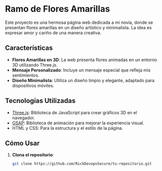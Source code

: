 # Ramo de Flores Amarillas

Este proyecto es una hermosa página web dedicada a mi novia, donde se presentan flores amarillas en un diseño artístico y minimalista. La idea es expresar amor y cariño de una manera creativa.

## Características

- **Flores Amarillas en 3D**: La web presenta flores animadas en un entorno 3D utilizando Three.js.
- **Mensaje Personalizado**: Incluye un mensaje especial que refleja mis sentimientos.
- **Diseño Minimalista**: Utiliza un diseño limpio y elegante, adaptado para dispositivos móviles.

## Tecnologías Utilizadas

- [Three.js](https://threejs.org/): Biblioteca de JavaScript para crear gráficos 3D en el navegador.
- [GSAP](https://greensock.com/gsap/): Biblioteca de animación para mejorar la experiencia visual.
- HTML y CSS: Para la estructura y el estilo de la página.

## Cómo Usar

1. **Clona el repositorio**:
   ```bash
   git clone https://github.com/RickDevopsSecure/tu-repositorio.git
